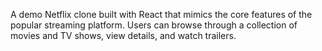A demo Netflix clone built with React that mimics the core features of the popular streaming platform. Users can browse through a collection of movies and TV shows, view details, and watch trailers.
